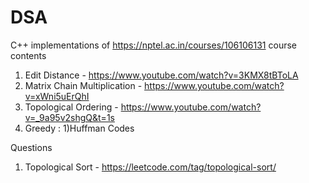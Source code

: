 # DSA
C++ implementations of https://nptel.ac.in/courses/106106131 course contents


1) Edit Distance  - https://www.youtube.com/watch?v=3KMX8tBToLA
2) Matrix Chain Multiplication - https://www.youtube.com/watch?v=xWni5uErQhI
3) Topological Ordering - https://www.youtube.com/watch?v=_9a95v2shgQ&t=1s
4) Greedy : 
    1)Huffman Codes




Questions 
1) Topological Sort - https://leetcode.com/tag/topological-sort/



